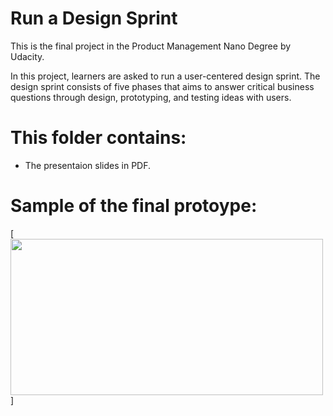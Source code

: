 # Run a Design Sprint 

This is the final project in the Product Management Nano Degree by Udacity.

In this project, learners are asked to run a user-centered design sprint. The design sprint consists of five phases that aims to answer critical business questions through design, prototyping, and testing ideas with users. 

# This folder contains:

- The presentaion slides in PDF.

# Sample of the final protoype: 


[<img src="https://user-images.githubusercontent.com/67848891/112339183-7e00cd00-8cd0-11eb-92c9-232d42fe98bf.png" width="500" height="250" >]



